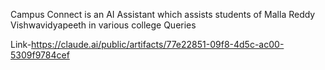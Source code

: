 Campus Connect is an AI Assistant which assists students of Malla Reddy Vishwavidyapeeth in various college Queries

Link-https://claude.ai/public/artifacts/77e22851-09f8-4d5c-ac00-5309f9784cef
